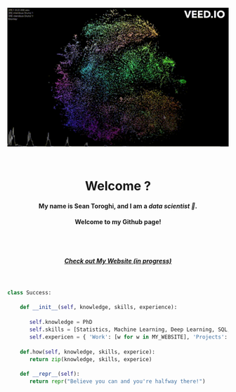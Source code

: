 <p align="center" >

 <img src="https://github.com/Sean-Toroghi/Sean-Toroghi/blob/main/resources/website.gif" >
</p>


<br/>

<h1 align="center" > <b> Welcome ?  </b> </h1>

<h4 align="center"> My name is Sean Toroghi, and I am a <I> data scientist 👋.</I></h4>



<h4 align="center"> Welcome to my Github page!</h4>
<br></br>

<h5 align="center"> <a href="https://toroghi.org">Check out My Website (in progress) </a> </h3> 

<br/>


```python
class Success:

    def __init__(self, knowledge, skills, experience):
    
       self.knowledge = PhD
       self.skills = [Statistics, Machine Learning, Deep Learning, SQL, Visualization, Algorithm, NLP, Recommender Systems]
       self.expericen = { 'Work': [w for w in MY_WEBSITE], 'Projects': [p for p in MY_WEBSITE]}
       
    def.how(self, knowledge, skills, experice):
       return zip(knowledge, skills, experice)
       
    def __repr__(self):
       return repr("Believe you can and you're halfway there!")
```
 

